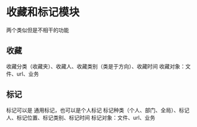 # 收藏和标记模块

两个类似但是不相干的功能
## 收藏
收藏分类（收藏夹）、收藏人、收藏类别（类是于方向）、收藏时间
收藏对象：文件、url、业务

## 标记
标记可以是 通用标记，也可以是个人标记
标记种类（个人、部门、全局）、标记人、标记位置、标记类别、标记时间
标记对象：文件、url、业务

